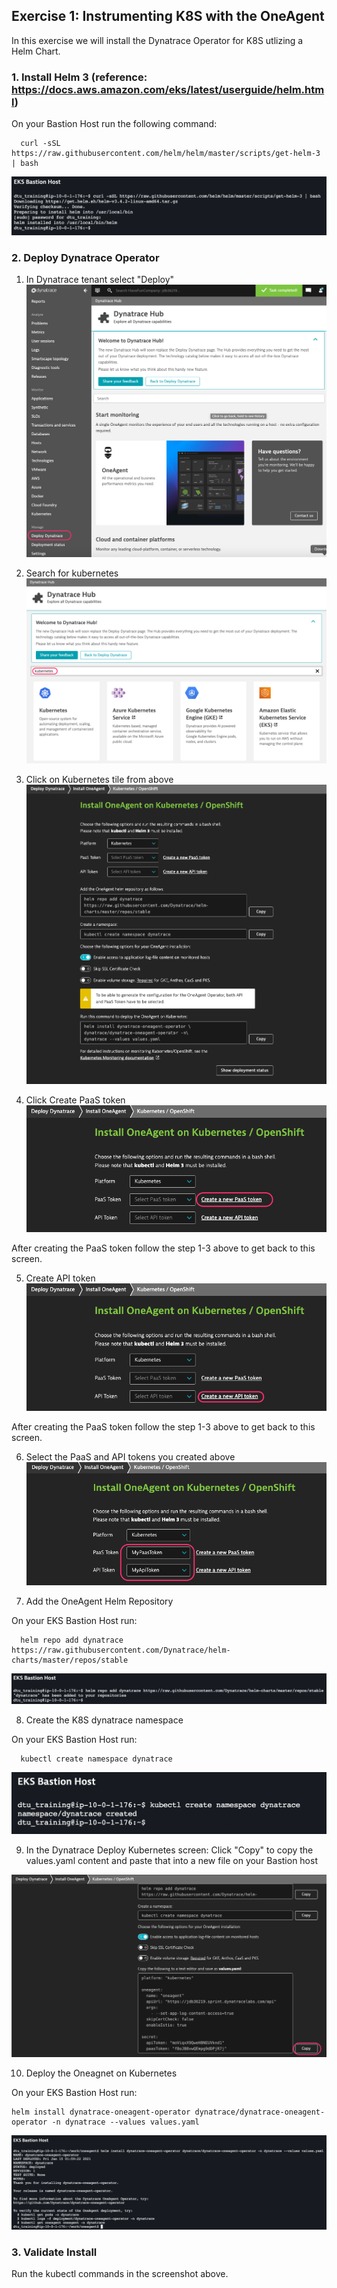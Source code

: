 

## Exercise 1: Instrumenting K8S with the OneAgent

In this exercise we will install the Dynatrace Operator for K8S utlizing a Helm Chart.

### 1. Install Helm 3 (reference: https://docs.aws.amazon.com/eks/latest/userguide/helm.html)

On your Bastion Host run the following command:
~~~~
  curl -sSL https://raw.githubusercontent.com/helm/helm/master/scripts/get-helm-3 | bash
~~~~
  ![InstallHelm](assets/images/installhelm.png)

### 2. Deploy Dynatrace Operator

1. In Dynatrace tenant select "Deploy"
  ![Deploy](assets/images/deploydynatrace.png)
   
2. Search for kubernetes
  ![SearchForK8S](assets/images/searchk8s.png)

3. Click on Kubernetes tile from above
  ![DeployK8S](assets/images/deployk8s-full.png)

4. Click Create PaaS token
  ![CreatePaasToken](assets/images/createpaastoken.png)

After creating the PaaS token follow the step 1-3 above to get back to this screen.

5. Create API token
  ![CreateAPIToken](assets/images/createapitoken.png)

After creating the PaaS token follow the step 1-3 above to get back to this screen.

6. Select the PaaS and API tokens you created above
  ![SelectTokens](assets/images/selecttokens.png)

7. Add the OneAgent Helm Repository

On your EKS Bastion Host run:
~~~~
  helm repo add dynatrace https://raw.githubusercontent.com/Dynatrace/helm-charts/master/repos/stable
~~~~

  ![AddDyantraceRepo](assets/images/addhelmrepo.png)


8. Create the K8S dynatrace namespace

On your EKS Bastion Host run:
~~~~
  kubectl create namespace dynatrace
~~~~

  ![CreateNamespace](assets/images/createnamespace.png)
 
9. In the Dynatrace Deploy Kubernetes screen: Click "Copy" to copy the values.yaml content and paste that into a new file on your Bastion host

  ![CopyValues](assets/images/copyvalues.png)

10. Deploy the Oneagnet on Kubernetes

On your EKS Bastion Host run:
~~~~
helm install dynatrace-oneagent-operator dynatrace/dynatrace-oneagent-operator -n dynatrace --values values.yaml
~~~~

  ![InstallOneAgent](assets/images/installoneagent.png)

### 3. Validate Install

Run the kubectl commands in the screenshot above.
